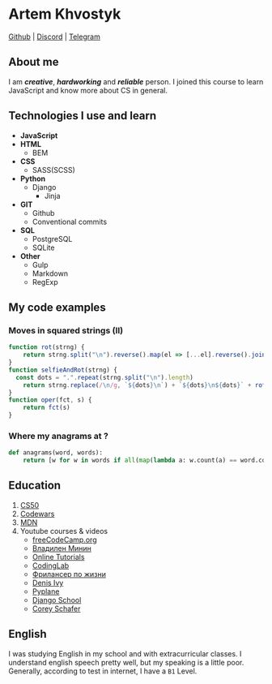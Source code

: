 # Artem Khvostyk

[Github][gh] | [Discord][ds] | [Telegram][tg]

## About me

I am **_creative_**, **_hardworking_** and **_reliable_** person. I joined this course to learn JavaScript and know more about CS in general.

## Technologies I use and learn

- **JavaScript**
- **HTML**
  - BEM
- **CSS**
  - SASS(SCSS)
- **Python**
  - Django
    - Jinja
- **GIT**
  - Github
  - Conventional commits
- **SQL**
  - PostgreSQL
  - SQLite
- **Other**
  - Gulp
  - Markdown
  - RegExp

## My code examples

### Moves in squared strings (II)

```JavaScript
function rot(strng) {
    return strng.split("\n").reverse().map(el => [...el].reverse().join("")).join("\n")
}
function selfieAndRot(strng) {
  const dots = ".".repeat(strng.split("\n").length)
    return strng.replace(/\n/g, `${dots}\n`) + `${dots}\n${dots}` + rot(strng) .replace(/\n/g, `\n${dots}`)
}
function oper(fct, s) {
    return fct(s)
}
```

### Where my anagrams at ?

```python
def anagrams(word, words):
    return [w for w in words if all(map(lambda a: w.count(a) == word.count(a), set(word)|set(w)))]
```

## Education

1. [CS50][cs50]
2. [Codewars][cw]
3. [MDN][mdn]
4. Youtube courses & videos
   - [freeCodeCamp.org][yt-1]
   - [Владилен Минин][yt-2]
   - [Online Tutorials][yt-3]
   - [CodingLab][yt-4]
   - [Фрилансер по жизни][yt-5]
   - [Denis Ivy][yt-6]
   - [Pyplane][yt-7]
   - [Django School][yt-8]
   - [Corey Schafer][yt-9]

## English

I was studying English in my school and with extracurricular classes. I understand english speech pretty well, but my speaking is a little poor. Generally, according to test in internet, I have a `B1` Level.

<!-- Social links -->

[gh]: https://github.com/KUSTIKs "KUSTIKs"
[ds]: https://discord.com/users/522730231543627796 "ArtemK"
[tg]: https://t.me/Artem_Kustikovich "@Artem_Kustikovich"

<!-- Other links -->

[cs50]: https://cs50.harvard.edu/ "CS50"
[cw]: https://www.codewars.com/ "Codewars"
[mdn]: https://developer.mozilla.org/ "MDN"

<!-- Youtube links -->

[yt-1]: https://www.youtube.com/channel/UC8butISFwT-Wl7EV0hUK0BQ
[yt-2]: https://www.youtube.com/channel/UCg8ss4xW9jASrqWGP30jXiw
[yt-3]: https://www.youtube.com/channel/UCbwXnUipZsLfUckBPsC7Jog
[yt-4]: https://www.youtube.com/channel/UCBlr2jG1onljL-gUy9bbhJw
[yt-5]: https://www.youtube.com/channel/UCedskVwIKiZJsO8XdJdLKnA
[yt-6]: https://www.youtube.com/channel/UCTZRcDjjkVajGL6wd76UnGg
[yt-7]: https://www.youtube.com/channel/UCQtHyVB4O4Nwy1ff5qQnyRw
[yt-8]: https://www.youtube.com/channel/UC_hPYclmFCIENpMUHpPY8FQ
[yt-9]: https://www.youtube.com/user/schafer5
